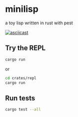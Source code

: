 # minilisp

a toy lisp written in rust with pest

[![asciicast](https://asciinema.org/a/8rMqdI9R2ieureaHDZrFC9JtO.svg)](https://asciinema.org/a/8rMqdI9R2ieureaHDZrFC9JtO)

## Try the REPL

```bash
cargo run
```

or

```bash
cd crates/repl
cargo run
```


## Run tests

```bash
cargo test --all
```
